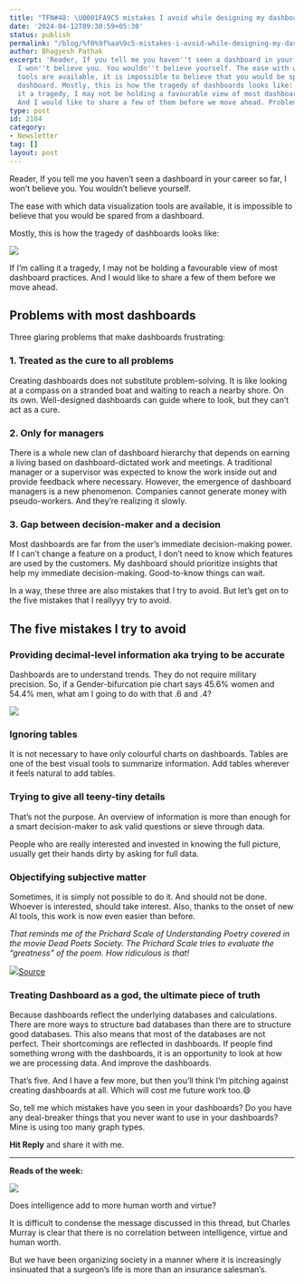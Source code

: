 ```yaml
---
title: "TFN#48: \U0001FA9C5 mistakes I avoid while designing my dashboards"
date: '2024-04-12T09:30:59+05:30'
status: publish
permalink: "/blog/%f0%9f%aa%9c5-mistakes-i-avoid-while-designing-my-dashboards"
author: Bhagyesh Pathak
excerpt: 'Reader, If you tell me you haven''t seen a dashboard in your career so far,
  I won''t believe you. You wouldn''t believe yourself. The ease with which data visualization
  tools are available, it is impossible to believe that you would be spared from a
  dashboard. Mostly, this is how the tragedy of dashboards looks like: If I''m calling
  it a tragedy, I may not be holding a favourable view of most dashboard practices.
  And I would like to share a few of them before we move ahead. Problems with most...'
type: post
id: 2104
category:
- Newsletter
tag: []
layout: post
---
```


Reader, If you tell me you haven’t seen a dashboard in your career so far, I won’t believe you. You wouldn’t believe yourself.

The ease with which data visualization tools are available, it is impossible to believe that you would be spared from a dashboard.

Mostly, this is how the tragedy of dashboards looks like:

![](https://embed.filekitcdn.com/e/tkwVjiL2WnM6sb9P2ZThes/kFL3fHiJ8NbHpxCkJ8NbYG)

If I’m calling it a tragedy, I may not be holding a favourable view of most dashboard practices. And I would like to share a few of them before we move ahead.

Problems with most dashboards
-----------------------------

Three glaring problems that make dashboards frustrating:

### 1. Treated as the cure to all problems

Creating dashboards does not substitute problem-solving. It is like looking at a compass on a stranded boat and waiting to reach a nearby shore. On its own. Well-designed dashboards can guide where to look, but they can’t act as a cure.

### 2. Only for managers

There is a whole new clan of dashboard hierarchy that depends on earning a living based on dashboard-dictated work and meetings. A traditional manager or a supervisor was expected to know the work inside out and provide feedback where necessary. However, the emergence of dashboard managers is a new phenomenon. Companies cannot generate money with pseudo-workers. And they’re realizing it slowly.

### 3. Gap between decision-maker and a decision

Most dashboards are far from the user’s immediate decision-making power. If I can’t change a feature on a product, I don’t need to know which features are used by the customers. My dashboard should prioritize insights that help my immediate decision-making. Good-to-know things can wait.

In a way, these three are also mistakes that I try to avoid. But let’s get on to the five mistakes that I reallyyy try to avoid.

The five mistakes I try to avoid
--------------------------------

### Providing decimal-level information aka trying to be accurate

Dashboards are to understand trends. They do not require military precision. So, if a Gender-bifurcation pie chart says 45.6% women and 54.4% men, what am I going to do with that .6 and .4?

![](https://embed.filekitcdn.com/e/tkwVjiL2WnM6sb9P2ZThes/gknWDqNVQeKNzjsrK5DDry)

### Ignoring tables

It is not necessary to have only colourful charts on dashboards. Tables are one of the best visual tools to summarize information. Add tables wherever it feels natural to add tables.

### Trying to give all teeny-tiny details

That’s not the purpose. An overview of information is more than enough for a smart decision-maker to ask valid questions or sieve through data.

People who are really interested and invested in knowing the full picture, usually get their hands dirty by asking for full data.

### Objectifying subjective matter

Sometimes, it is simply not possible to do it. And should not be done. Whoever is interested, should take interest. Also, thanks to the onset of new AI tools, this work is now even easier than before.

*That reminds me of the Prichard Scale of Understanding Poetry covered in the movie Dead Poets Society. The Prichard Scale tries to evaluate the “greatness” of the poem. How ridiculous is that!*

![](https://embed.filekitcdn.com/e/tkwVjiL2WnM6sb9P2ZThes/eSQr71hBopVhGj4XW4rRgB)​[Source](https://middleschoolpoetry180.wordpress.com/2017/12/28/229-introduction-to-poetry-billy-collins/)​

### Treating Dashboard as a god, the ultimate piece of truth

Because dashboards reflect the underlying databases and calculations. There are more ways to structure bad databases than there are to structure good databases. This also means that most of the databases are not perfect. Their shortcomings are reflected in dashboards. If people find something wrong with the dashboards, it is an opportunity to look at how we are processing data. And improve the dashboards.

That’s five. And I have a few more, but then you’ll think I’m pitching against creating dashboards at all. Which will cost me future work too.😄

So, tell me which mistakes have you seen in your dashboards? Do you have any deal-breaker things that you never want to use in your dashboards? Mine is using too many graph types.

**Hit Reply** and share it with me.

---

**Reads of the week:**

[![](https://embed.filekitcdn.com/e/tkwVjiL2WnM6sb9P2ZThes/eVHPjF1Wo1S2LfwZSAvYoo)](https://twitter.com/tracewoodgrains/status/1772359837881446433)

Does intelligence add to more human worth and virtue?

It is difficult to condense the message discussed in this thread, but Charles Murray is clear that there is no correlation between intelligence, virtue and human worth.

But we have been organizing society in a manner where it is increasingly insinuated that a surgeon’s life is more than an insurance salesman’s.